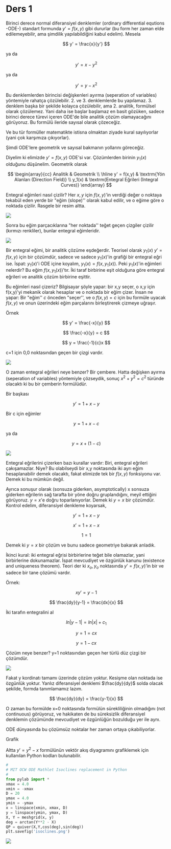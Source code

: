 # Ders 1

Birinci derece normal diferansiyel denklemler (ordinary differential equtions
-ODE-) standart formunda $y'=f(x,y)$ gibi dururlar (bu form her zaman
elde edilemeyebilir, ama şimdilik yapılabildiğini kabul edelim).  Mesela

$$ y' = \frac{x}{y'} $$ 

ya da

$$y' = x-y^2$$

ya da

$$y' = y-x^2$$

Bu denklemlerden birincisi değişkenleri ayırma (seperation of variables)
yöntemiyle rahatça çözülebilir. 2. ve 3. denklemlerde bu
yapılamaz. 3. denklem başka bir şekilde kolayca çözülebilir, ama
2. analitik, formülsel olarak çözülemez. Yani daha ise başlar başlamaz en
basit gözüken, sadece birinci derece türevi içeren ODE'de bile analitik
çözüm olamayacağını görüyoruz. Bu formülü ileride sayısal olarak çözeceğiz.

Ve bu tür formüller matematikte istisna olmaktan ziyade kural sayılıyorlar (yani
çok karşımıza çıkıyorlar). 

Şimdi ODE'lere geometrik ve sayısal bakmanın yollarını göreceğiz.

Diyelim ki elimizde $y' = f(x,y)$ ODE'si var. Çözümlerden birinin
$y_1(x)$ olduğunu düşünelim. Geometrik olarak 

$$
\begin{array}{cc}
Analitik & Geometrik \\
\hline
y' = f(x,y)  & \textrm{Yön Alanları (Direction Field)} \\
y_1(x)  & \textrm{Entegral Eğrileri (Integral Curves)}
\end{array}
$$

Entegral eğimleri nasıl çizilir? Her $x,y$ için $f(x,y)$'in verdiği değer o
noktaya tekabül eden yerde bir "eğim (slope)'' olarak kabul edilir, ve o eğime
göre o noktada çizilir. Rasgele bir resim altta.

![](./1_1.png)

Sonra bu eğim parçacıklarına "her noktada'' teğet geçen çizgiler çizilir
(kırmızı renkliler), bunlar entegral eğimleridir.

![](./1_2.png)

Bir entegral eğimi, bir analitik çözüme eşdeğerdir. Teorisel olarak $y_1(x)$
$y'=f(x,y)$ için bir çözümdür, sadece ve sadece $y_1(x)$'in grafiği bir entegral
eğri ise. İspat: $y_1(x)$'i ODE içine koyalım, $y_1(x) = f(x,y_1(x))$. Peki
$y_1(x)$'in eğimleri nelerdir? Bu eğim $f(x,y_1(x))$'tır. İki taraf birbirine
eşit olduğuna göre entegral eğrileri ve analitik çözüm birbirine eşittir.

Bu eğimleri nasıl çizeriz? Bilgisayar şöyle yapar: bir x,y seçer, o x,y için
f(x,y)'yi mekanik olarak hesaplar ve o noktada bir eğim çizer. İnsan ne yapar:
Bir "eğim'' $c$ önceden "seçer'', ve o $f(x,y)=c$ için bu formüle uyacak
$f(x,y)$ ve onun üzerindeki eğim parçalarını birleştirerek çizmeye uğraşır.

Örnek 

$$ y' = \frac{-x}{y} $$

$$ \frac{-x}{y} = c $$

$$ y = \frac{-1}{c}x $$

c=1 için 0,0 noktasından geçen bir çizgi vardır.

![](./1_3.png)

O zaman entegral eğrileri neye benzer? Bir çembere. Hatta değişken ayırma
(seperation of variables) yöntemiyle çözseydik, sonuç $x^2+y^2=c^2$ türünde
olacaktı ki bu bir çemberin formülüdür.

Bir başkası

$$y' = 1+x-y$$

Bir c için eğimler

$$y = 1+x-c$$

ya da

$$y = x+(1-c)$$

![](./1_4.png)

Entegral eğrilerini çizerken bazı kurallar vardır: Biri, entegral eğrileri
çakışamazlar. Niye? Bu olabilseydi bir x,y noktasında iki ayrı eğim
hesaplanabilir demek olacaktı, fakat elimizde tek bir $f(x,y)$ fonksiyonu
var. Demek ki bu mümkün değil.

Ayrıca sonuşur olarak (sonsuza giderken, asymptotically) x sonsuza giderken
eğrilerin sağ tarafta bir yöne doğru gruplandığını, meyil ettiğini
görüyoruz. $y=x$'e doğru toparlanıyorlar. Demek ki $y=x$ bir
çözümdür. Kontrol edelim, diferansiyel denkleme koyarsak,

$$y' = 1+x-y$$

$$x' = 1+x-x$$

$$1 = 1$$

Demek ki $y=x$ bir çözüm ve bunu sadece geometriye bakarak anladık.

İkinci kural: iki entegral eğrisi birbirlerine teğet bile olamazlar, yani
birbirlerine dokunamazlar. İspat mevcudiyet ve özgünlük kanunu (existence and
uniqueness theorem). Teori der ki $x_o, y_o$ noktasında $y'=f(x,y)$'in bir ve
sadece bir tane çözümü vardır. 

Örnek: 

$$xy' = y - 1 $$

$$ \frac{dy}{y-1} = \frac{dx}{x} $$

İki tarafın entegralini al

$$ln|y-1| = ln|x| + c_1$$

$$y=1 = cx$$

$$y = 1-cx$$


Çözüm neye benzer? y=1 noktasından geçen her türlü düz çizgi bir çözümdür. 

![](1_5.png)

Fakat y kordinatı tamamı üzerinde çözüm yoktur. Kesişme olan noktada ise
özgünlük yoktur. Yanlız diferansiyel denklemi $\frac{dy}{dy}$ solda olacak
şekilde, formda tanımlamamız lazım. 

$$ \frac{dy}{dy} = \frac{y-1}{x} $$

O zaman bu formülde x=0 noktasında formülün sürekliliğinin olmadığını (not
continuous) görüyoruz, ve hakikaten de bu süreksizlik diferansiyel denklemin
çözümünde mevcudiyet ve özgünlüğün bozulduğu yer ile aynı. 

ODE dünyasında bu çözümsüz noktalar her zaman ortaya çıkabiliyorlar. 

Grafik

Altta $y' = y^2-x$ formülünün vektör akış diyagramını grafiklemek için
kullanılan Python kodları bulunabilir.

```python
#
# MIT OCW ODE Mathlet Isoclines replacement in Python
#
from pylab import *
xmax = 4.0
xmin = -xmax
D = 20
ymax = 4.0
ymin = -ymax
x = linspace(xmin, xmax, D)
y = linspace(ymin, ymax, D)
X, Y = meshgrid(x, y)
deg = arctan(Y**2 - X)
QP = quiver(X,Y,cos(deg),sin(deg))
plt.savefig('isoclines.png')
```

![](isoclines.png)


